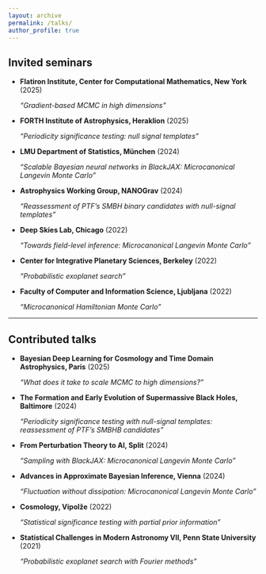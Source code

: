 ```yaml
---
layout: archive
permalink: /talks/
author_profile: true
---
```


## Invited seminars

- **Flatiron Institute, Center for Computational Mathematics, New York** (2025)

  *“Gradient-based MCMC in high dimensions”*
  
- **FORTH Institute of Astrophysics, Heraklion** (2025)

  *“Periodicity significance testing: null signal templates”*
  
- **LMU Department of Statistics, München** (2024)
  
  *“Scalable Bayesian neural networks in BlackJAX: Microcanonical Langevin Monte Carlo”*
  
- **Astrophysics Working Group, NANOGrav** (2024)
  
  *“Reassessment of PTF’s SMBH binary candidates with null-signal templates”*
  
- **Deep Skies Lab, Chicago** (2022)
  
  *“Towards field-level inference: Microcanonical Langevin Monte Carlo”*
  
- **Center for Integrative Planetary Sciences, Berkeley** (2022)

  *“Probabilistic exoplanet search”*
  
- **Faculty of Computer and Information Science, Ljubljana** (2022)

  *“Microcanonical Hamiltonian Monte Carlo”*

---

## Contributed talks

- **Bayesian Deep Learning for Cosmology and Time Domain Astrophysics, Paris** (2025)

  *“What does it take to scale MCMC to high dimensions?”*
  
- **The Formation and Early Evolution of Supermassive Black Holes, Baltimore** (2024)

  *“Periodicity significance testing with null-signal templates: reassessment of PTF’s SMBHB candidates”*
  
- **From Perturbation Theory to AI, Split** (2024)

  *“Sampling with BlackJAX: Microcanonical Langevin Monte Carlo”*
  
- **Advances in Approximate Bayesian Inference, Vienna** (2024)

  *“Fluctuation without dissipation: Microcanonical Langevin Monte Carlo”*
  
- **Cosmology, Vipolže** (2022)

  *“Statistical significance testing with partial prior information”*
  
- **Statistical Challenges in Modern Astronomy VII, Penn State University** (2021)

  *“Probabilistic exoplanet search with Fourier methods”*
  

